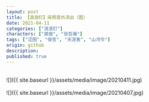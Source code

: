 ```yaml
---
layout: post
title: 【浪浪钉】床照意外流出（图）
date: 2021-04-11
categories: ["浪浪钉"]
characters: ["龚俊", "张哲瀚"]
tags: ["涩图", "俊哲", "天涯客", "山河令"]
origin: github
description: 
published: true
---
```


<br>
![]({{ site.baseurl }}/assets/media/image/20210411.jpg)
<br><br>
![]({{ site.baseurl }}/assets/media/image/20210407.jpg)
